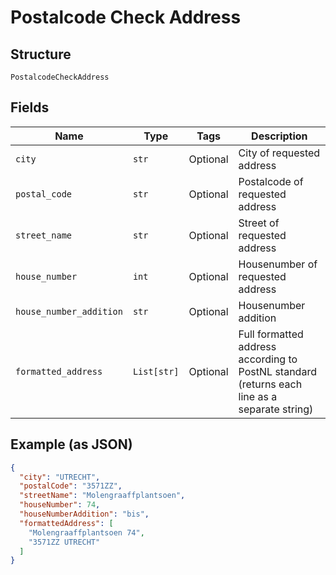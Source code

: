 
# Postalcode Check Address

## Structure

`PostalcodeCheckAddress`

## Fields

| Name | Type | Tags | Description |
|  --- | --- | --- | --- |
| `city` | `str` | Optional | City of requested address |
| `postal_code` | `str` | Optional | Postalcode of requested address |
| `street_name` | `str` | Optional | Street of requested address |
| `house_number` | `int` | Optional | Housenumber of requested address |
| `house_number_addition` | `str` | Optional | Housenumber addition |
| `formatted_address` | `List[str]` | Optional | Full formatted address according to PostNL standard (returns each line as a separate string) |

## Example (as JSON)

```json
{
  "city": "UTRECHT",
  "postalCode": "3571ZZ",
  "streetName": "Molengraaffplantsoen",
  "houseNumber": 74,
  "houseNumberAddition": "bis",
  "formattedAddress": [
    "Molengraaffplantsoen 74",
    "3571ZZ UTRECHT"
  ]
}
```

